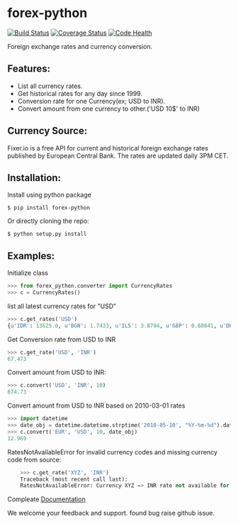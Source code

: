 forex-python
============
[![Build Status](https://travis-ci.org/MicroPyramid/forex-python.svg?branch=master)](https://travis-ci.org/MicroPyramid/forex-python)
[![Coverage Status](https://coveralls.io/repos/github/MicroPyramid/forex-python/badge.svg?branch=master)](https://coveralls.io/github/MicroPyramid/forex-python?branch=master)
[![Code Health](https://landscape.io/github/MicroPyramid/forex-python/master/landscape.svg?style=plastic)](https://landscape.io/github/MicroPyramid/forex-python/master)

Foreign exchange rates and currency conversion.

Features:
---------
- List all currency rates.
- Get historical rates for any day since 1999.
- Conversion rate for one Currency(ex; USD to INR).
- Convert amount from one currency to other.('USD 10$' to INR)

Currency Source:
---------------
Fixer.io is a free API for current and historical foreign exchange rates published by European Central Bank.
The rates are updated daily 3PM CET.

Installation:
------------

Install using python package
```
$ pip install forex-python
```

Or directly cloning the repo:
```
$ python setup.py install
```

Examples:
------------------

Initialize class
```python
>>> from forex_python.converter import CurrencyRates
>>> c = CurrencyRates()
```

list all latest currency rates for "USD"
```python
>>> c.get_rates('USD')
{u'IDR': 13625.0, u'BGN': 1.7433, u'ILS': 3.8794, u'GBP': 0.68641, u'DKK': 6.6289, u'CAD': 1.3106, u'JPY': 110.36, u'HUF': 282.36, u'RON': 4.0162, u'MYR': 4.081, u'SEK': 8.3419, u'SGD': 1.3815, u'HKD': 7.7673, u'AUD': 1.3833, u'CHF': 0.99144, u'KRW': 1187.3, u'CNY': 6.5475, u'TRY': 2.9839, u'HRK': 6.6731, u'NZD': 1.4777, u'THB': 35.73, u'EUR': 0.89135, u'NOK': 8.3212, u'RUB': 66.774, u'INR': 67.473, u'MXN': 18.41, u'CZK': 24.089, u'BRL': 3.5473, u'PLN': 3.94, u'PHP': 46.775, u'ZAR': 15.747}
```

Get Conversion rate from USD to INR
```python
>>> c.get_rate('USD', 'INR')
67.473
```

Convert amount from USD to INR:
```python
>>> c.convert('USD', 'INR', 10)
674.73
```

Convert amount from USD to INR based on 2010-03-01 rates
```python
>>> import datetime
>>> date_obj = datetime.datetime.strptime('2010-05-10', "%Y-%m-%d").date()
>>> c.convert('EUR', 'USD', 10, date_obj)
12.969
```

RatesNotAvailableError for invalid currency codes and missing currency code from source:
```python
    >>> c.get_rate('XYZ', 'INR')
    Traceback (most recent call last):
    RatesNotAvailableError: Currency XYZ => INR rate not available for Date latest.
```

Compleate [Documentation](http://forex-python.readthedocs.org/en/latest/?badge=latest)

We welcome your feedback and support. found bug raise github issue.

